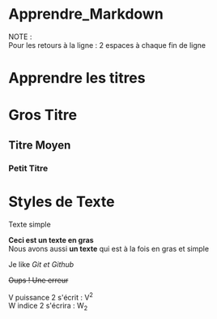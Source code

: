 # Apprendre_Markdown  
  
NOTE :  
Pour les retours à la ligne : 2 espaces à chaque fin de ligne  
  
# Apprendre les titres  
  
  # Gros Titre  
  ## Titre Moyen  
  ### Petit Titre  
  
# Styles de Texte  
Texte simple  
  
**Ceci est un texte en gras**  
Nous avons aussi __un texte__ qui est à la fois en gras et simple  
  
Je like *Git et Github*  
  
~~Oups ! Une erreur~~  
  
V puissance 2 s'écrit : V<sup>2</sup>  
W indice 2 s'écrira : W<sub>2</sub>  
